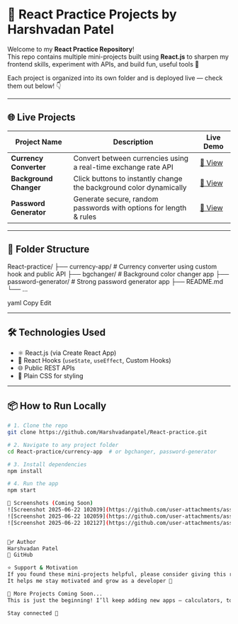 # 🧪 React Practice Projects by Harshvadan Patel

Welcome to my **React Practice Repository**!  
This repo contains multiple mini-projects built using **React.js** to sharpen my frontend skills, experiment with APIs, and build fun, useful tools 🚀

Each project is organized into its own folder and is deployed live — check them out below! 👇

---

## 🌐 Live Projects

| Project Name             | Description                                                       | Live Demo |
|--------------------------|-------------------------------------------------------------------|-----------|
| **Currency Converter**   | Convert between currencies using a real-time exchange rate API    | [🔗 View](https://react-practice-ghtp.vercel.app/) |
| **Background Changer**   | Click buttons to instantly change the background color dynamically| [🔗 View](https://react-practice-chi-opal.vercel.app/) |
| **Password Generator**   | Generate secure, random passwords with options for length & rules | [🔗 View](https://react-practice-pg.vercel.app/) |

---

## 📁 Folder Structure

React-practice/
├── currency-app/ # Currency converter using custom hook and public API
├── bgchanger/ # Background color changer app
├── password-generator/ # Strong password generator app
├── README.md
└── ...

yaml
Copy
Edit

---

## 🛠️ Technologies Used

- ⚛️ React.js (via Create React App)
- 🎣 React Hooks (`useState`, `useEffect`, Custom Hooks)
- 🌐 Public REST APIs
- 💅 Plain CSS for styling

---

## 📦 How to Run Locally

```bash
# 1. Clone the repo
git clone https://github.com/Harshvadanpatel/React-practice.git

# 2. Navigate to any project folder
cd React-practice/currency-app  # or bgchanger, password-generator

# 3. Install dependencies
npm install

# 4. Run the app
npm start

📸 Screenshots (Coming Soon)
![Screenshot 2025-06-22 102039](https://github.com/user-attachments/assets/ad3d4f62-e117-4cd5-90f6-30174e273119)
![Screenshot 2025-06-22 102059](https://github.com/user-attachments/assets/9bf3a28f-2d4c-489b-a831-7368397b328f)
![Screenshot 2025-06-22 102127](https://github.com/user-attachments/assets/42d84b0a-dbab-435e-9e6c-206648ca363b)


🙋‍♂️ Author
Harshvadan Patel
📎 GitHub

⭐ Support & Motivation
If you found these mini-projects helpful, please consider giving this repo a ⭐
It helps me stay motivated and grow as a developer 🙏

🚀 More Projects Coming Soon...
This is just the beginning! I’ll keep adding new apps — calculators, to-do lists, weather apps, and more.

Stay connected 🌟
